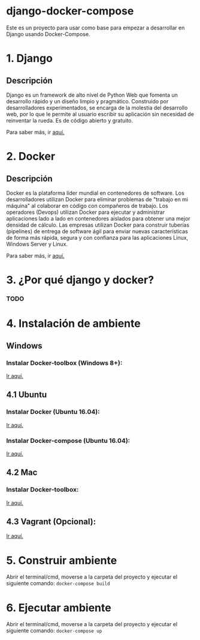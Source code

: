 # django-docker-compose
Este es un proyecto para usar como base para empezar a desarrollar en Django usando Docker-Compose.

# 1. Django
## Descripción
Django es un framework de alto nivel de Python Web que fomenta un desarrollo rápido y un diseño limpio y pragmático. Construido por desarrolladores experimentados, se encarga de la molestia del desarrollo web, por lo que le permite al usuario escribir su aplicación sin necesidad de reinventar la rueda. Es de código abierto y gratuito.

Para saber más, ir [aquí.](https://www.google.com)

# 2. Docker
## Descripción
Docker es la plataforma líder mundial en contenedores de software. Los desarrolladores utilizan Docker para eliminar problemas de "trabajo en mi máquina" al colaborar en código con compañeros de trabajo. Los operadores (Devops) utilizan Docker para ejecutar y administrar aplicaciones lado a lado en contenedores aislados para obtener una mejor densidad de cálculo. Las empresas utilizan Docker para construir tuberías (pipelines) de entrega de software ágil para enviar nuevas características de forma más rápida, segura y con confianza para las aplicaciones Linux, Windows Server y Linux.

Para saber más, ir [aquí.](https://www.docker.com/what-docker)

# 3. ¿Por qué django y docker?
### TODO

# 4. Instalación de ambiente
## Windows
### Instalar Docker-toolbox (Windows 8+):
[Ir aquí.](https://docs.docker.com/toolbox/toolbox_install_windows/) 

## 4.1 Ubuntu
### Instalar Docker (Ubuntu 16.04):
[Ir aquí.](https://docs.docker.com/engine/installation/linux/docker-ce/ubuntu/#install-from-a-package)
### Instalar Docker-compose (Ubuntu 16.04):
[Ir aquí.](https://docs.docker.com/compose/install/)

## 4.2 Mac
### Instalar Docker-toolbox:
[Ir aquí.](https://www.docker.com/docker-mac)

## 4.3 Vagrant (Opcional):
[Ir aquí.](https://https://www.vagrantup.com/downloads.html)

# 5. Construir ambiente
Abrir el terminal/cmd, moverse a la carpeta del proyecto y ejecutar el siguiente comando:
`docker-compose build`

# 6. Ejecutar ambiente
Abrir el terminal/cmd, moverse a la carpeta del proyecto y ejecutar el siguiente comando:
`docker-compose up`

